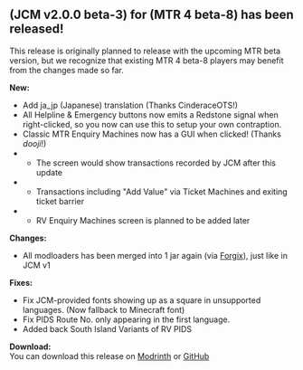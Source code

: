 ## (JCM v2.0.0 beta-3) for (MTR 4 beta-8) has been released!

This release is originally planned to release with the upcoming MTR beta version, but we recognize that existing MTR 4 beta-8 players may benefit from the changes made so far.

**New:**  
- Add ja_jp (Japanese) translation (Thanks CinderaceOTS!)
- All Helpline & Emergency buttons now emits a Redstone signal when right-clicked, so you now can use this to setup your own contraption.
- Classic MTR Enquiry Machines now has a GUI when clicked! (Thanks *dooji*!)
- - The screen would show transactions recorded by JCM after this update
- - Transactions including "Add Value" via Ticket Machines and exiting ticket barrier
- - RV Enquiry Machines screen is planned to be added later

**Changes:**  
- All modloaders has been merged into 1 jar again (via [Forgix](https://github.com/PacifistMC/Forgix)), just like in JCM v1

**Fixes:**
- Fix JCM-provided fonts showing up as a square in unsupported languages. (Now fallback to Minecraft font)
- Fix PIDS Route No. only appearing in the first language.
- Added back South Island Variants of RV PIDS

**Download:**  
You can download this release on [Modrinth](https://modrinth.com/mod/jcm) or [GitHub](https://github.com/DistrictOfJoban/Joban-Client-Mod/releases)
